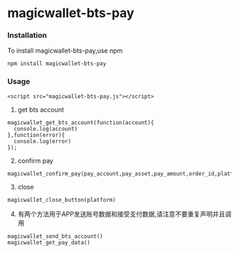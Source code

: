 # magicwallet-bts-pay 

### Installation
To install magicwallet-bts-pay,use npm

```
npm install magicwallet-bts-pay 
```

### Usage

```
<script src="magicwallet-bts-pay.js"></script>
```


1. get bts account

```
magicwallet_get_bts_account(function(account){
  console.log(account)
},function(error){
  console.log(error)
});
```

2. confirm pay

```
magicwallet_confirm_pay(pay_account,pay_asset,pay_amount,order_id,platform)
```

3. close

```
magicwallet_close_button(platform)
```

4. 有两个方法用于APP发送账号数据和接受支付数据,请注意不要重复声明并且调用
```
magicwallet_send_bts_account()
magicwallet_get_pay_data()
```
